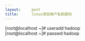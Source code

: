 ```yaml
---
layout:     post
title:      linux添加用户名和密码
---
```

<div id="article_content" class="article_content clearfix csdn-tracking-statistics" data-pid="blog" data-mod="popu_307" data-dsm="post">
								            <link rel="stylesheet" href="https://csdnimg.cn/release/phoenix/template/css/ck_htmledit_views-f76675cdea.css">
						<div class="htmledit_views" id="content_views">
                
[root@localhost ~]# useradd hadoop<br>
[root@localhost ~]# passwd hadoop
            </div>
                </div>